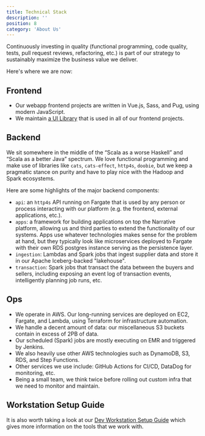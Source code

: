 ```yaml
---
title: Technical Stack
description: ''
position: 8
category: 'About Us'
---
```


Continuously investing in quality (functional programming, code quality, tests, pull request reviews, refactoring, etc.)
is part of our strategy to sustainably maximize the business value we deliver.

Here's where we are now:

## Frontend

- Our webapp frontend projects are written in Vue.js, Sass, and Pug, using modern JavaScript.
- We maintain [a UI Library](https://github.com/narrative-io/tackle-box) that is used in all of our frontend projects.

## Backend

We sit somewhere in the middle of the “Scala as a worse Haskell” and “Scala as a better Java” spectrum. We love
functional programming and make use of libraries like `cats`, `cats-effect`, `http4s`, `doobie`, but we keep a
pragmatic stance on purity and have to play nice with the Hadoop and Spark ecosystems.

Here are some highlights of the major backend components:

- `api`: an `http4s` API running on Fargate that is used by any person or process interacting with our platform (e.g.
  the frontend, external applications, etc.).
- `apps`: a framework for building applications on top the Narrative platform, allowing us and third parties to extend
  the functionality of our systems. Apps use whatever technologies makes sense for the problem at hand, but they
  typically look like microservices deployed to Fargate with their own RDS postgres instance serving as the persistence
  layer.
- `ingestion`: Lambdas and Spark jobs that ingest supplier data and store it in our Apache Iceberg-backed "lakehouse".
- `transaction`: Spark jobs that transact the data between the buyers and sellers, including exposing an event log of
  transaction events, intelligently planning job runs, etc.

## Ops

- We operate in AWS. Our long-running services are deployed on EC2, Fargate, and Lambda, using Terraform for
  infrastructure automation.
- We handle a decent amount of data: our miscellaneous S3 buckets contain in excess of 2PB of data.
- Our scheduled (Spark) jobs are mostly executing on EMR and triggered by Jenkins.
- We also heavily use other AWS technologies such as DynamoDB, S3, RDS, and Step Functions.
- Other services we use include: GitHub Actions for CI/CD, DataDog for monitoring, etc.
- Being a small team, we think twice before rolling out custom infra that we need to monitor and maintain.

## Workstation Setup Guide

It is also worth taking a look at our [Dev Workstation Setup Guide](/process/dev-workstation-setup) which
gives more information on the tools that we work with.